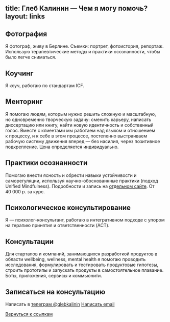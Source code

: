 title: Глеб Калинин — Чем я могу помочь?
layout: links
---

## Фотография
Я фотограф, живу в Берлине. Съемки: портрет, фотоистория, репортаж. Использую терапевтические методы и практики осознанности, чтобы было легче сниматься.



## Коучинг

Я коуч, работаю по стандартам ICF.

## Менторинг

Я помогаю людям, которым нужно решить сложную и масштабную, но одновременно творческую задачу: сменить карьеру, написать диссертацию или книгу, найти новую идентичность и собственный голос. Вместе с клиентами мы работаем над языком и отношением к процессу, и к себе в этом процессе, постепенно выстраиваем рабочую систему движения вперед — без насилия, через позитивное подкрепление. Цена определяется индивидуально. 

## Практики осознанности
Помогаю внести ясность и обрести навыки устойчивости и саморегуляции, используя научно-обоснованнные практики (подход Unified Mindfulness). Подробности и запись на <a href="https://mind.so/">отдельном сайте</a>. От 40 000 р. за курс.

## Психологическое консультирование

Я — психолог-консультант, работаю в интегративном подходе с упором на терапию принятия и ответственности (ACT).



## Консультации

Для стартапов и компаний, занимающихся разработкой продуктов в области wellbeing, wellness, mental health я помогаю проводить исследования, формулировать и тестировать продуктовые гипотезы, строить прототипы и запускать продукты в самостоятельное плавание. Боты, приложения, сервисы и коммьюнити.

## Записаться на консультацию

Написать в [телеграм @glebkalinin](https://t.me/glebkalinin)
[Написать email](mailto:glebis@gmail.com)


<p><a class="link-back" href="/links">Вернуться к ссылкам</a></p>
